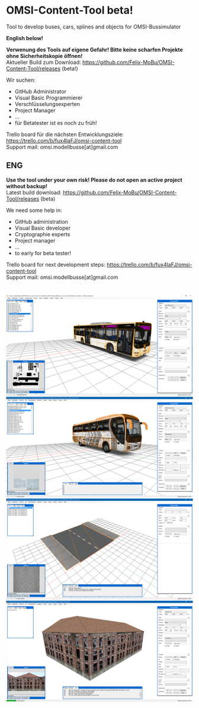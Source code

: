 # OMSI-Content-Tool beta!
Tool to develop buses, cars, splines and objects for OMSI-Bussimulator

<b>English below!</b>

<b>Verwenung des Tools auf eigene Gefahr! Bitte keine scharfen Projekte ohne Sicherheitskopie öffnen!</b><br>
Aktueller Build zum Download: https://github.com/Felix-MoBu/OMSI-Content-Tool/releases (beta!)

Wir suchen:
- GitHub Administrator
- Visual Basic Programmierer
- Verschlüsselungsexperten
- Project Manager
- ...
- für Betatester ist es noch zu früh!

Trello board für die nächsten Entwicklungsziele: https://trello.com/b/fux4laFJ/omsi-content-tool<br>
Support mail: omsi.modellbusse[at]gmail.com

## ENG
<b>Use the tool under your own risk! Please do not open an active project without backup!</b><br>
Latest build download: https://github.com/Felix-MoBu/OMSI-Content-Tool/releases (beta)

We need some help in:
- GitHub administration
- Visual Basic developer
- Cryptographie experts
- Project manager
- ...
- to early for beta tester!

Trello board for next development steps: https://trello.com/b/fux4laFJ/omsi-content-tool<br>
Support mail: omsi.modellbusse[at]gmail.com
#
![screenshot](Screenshot1.png)
![screenshot](Screenshot2.png)
![screenshot](Screenshot3.png)
![screenshot](Screenshot4.png)
